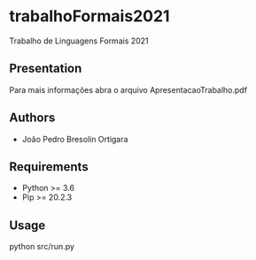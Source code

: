 # trabalhoFormais2021
Trabalho de Linguagens Formais 2021

## Presentation
Para mais informações abra o arquivo ApresentacaoTrabalho.pdf

## Authors
- João Pedro Bresolin Ortigara

## Requirements

- Python >= 3.6
- Pip >= 20.2.3

## Usage

python src/run.py
